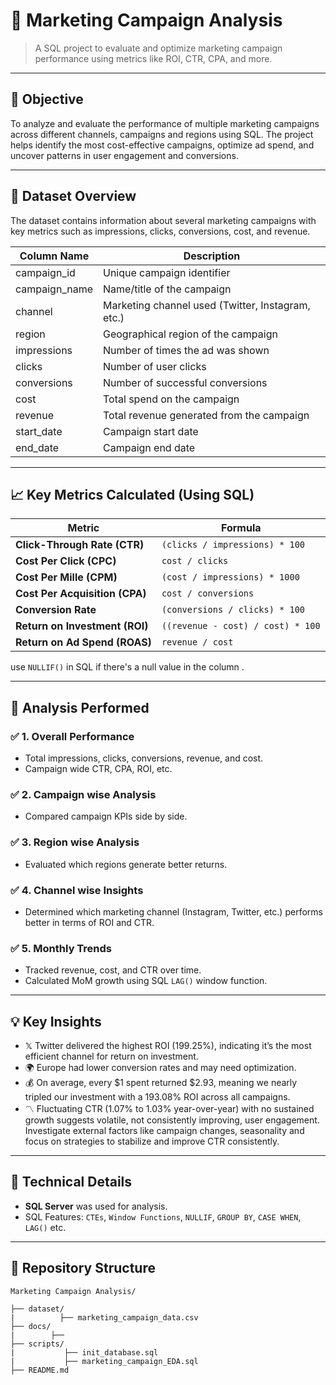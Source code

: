 # 📢 Marketing Campaign Analysis

> A SQL project to evaluate and optimize marketing campaign performance using metrics like ROI, CTR, CPA, and more.

---

## 🎯 Objective

To analyze and evaluate the performance of multiple marketing campaigns across different channels, campaigns and regions using SQL. The project helps identify the most cost-effective campaigns, optimize ad spend, and uncover patterns in user engagement and conversions.

---

## 🧱 Dataset Overview

The dataset contains information about several marketing campaigns with key metrics such as impressions, clicks, conversions, cost, and revenue.

| Column Name     | Description                                 |
|-----------------|---------------------------------------------|
| campaign_id     | Unique campaign identifier                  |
| campaign_name   | Name/title of the campaign                  |
| channel         | Marketing channel used (Twitter, Instagram, etc.) |
| region          | Geographical region of the campaign         |
| impressions     | Number of times the ad was shown            |
| clicks          | Number of user clicks                       |
| conversions     | Number of successful conversions            |
| cost            | Total spend on the campaign                 |
| revenue         | Total revenue generated from the campaign   |
| start_date      | Campaign start date                         |
| end_date        | Campaign end date                           |

---

## 📈 Key Metrics Calculated (Using SQL)

| Metric        | Formula |
|---------------|---------|
| **Click-Through Rate (CTR)** | `(clicks / impressions) * 100` |
| **Cost Per Click (CPC)** | `cost / clicks` |
| **Cost Per Mille (CPM)** | `(cost / impressions) * 1000` |
| **Cost Per Acquisition (CPA)** | `cost / conversions` |
| **Conversion Rate** | `(conversions / clicks) * 100` |
| **Return on Investment (ROI)** | `((revenue - cost) / cost) * 100` |
| **Return on Ad Spend (ROAS)** | `revenue / cost` |

use `NULLIF()` in SQL if there's a null value in the column .

---

## 📱 Analysis Performed

### ✅ 1. Overall Performance
- Total impressions, clicks, conversions, revenue, and cost.
- Campaign wide CTR, CPA, ROI, etc.

### ✅ 2. Campaign wise Analysis
- Compared campaign KPIs side by side.

### ✅ 3. Region wise Analysis
- Evaluated which regions generate better returns.

### ✅ 4. Channel wise Insights
- Determined which marketing channel (Instagram, Twitter, etc.) performs better in terms of ROI and CTR.

### ✅ 5. Monthly Trends
- Tracked revenue, cost, and CTR over time.
- Calculated MoM growth using SQL `LAG()` window function.

---

## 💡 Key Insights

- 𝕏 Twitter delivered the highest ROI (199.25%), indicating it’s the most efficient channel for return on investment.
- 🌍 Europe had lower conversion rates and may need optimization.
- 💰 On average, every $1 spent returned $2.93, meaning we nearly tripled our investment with a 193.08% ROI across all campaigns.
- 〽 Fluctuating CTR (1.07% to 1.03% year-over-year) with no sustained growth suggests volatile, not consistently improving, user engagement. Investigate external factors like campaign changes, seasonality and focus on strategies to stabilize and improve CTR consistently.

---

## 🔧 Technical Details

- **SQL Server** was used for analysis.
- SQL Features: `CTEs`, `Window Functions`, `NULLIF`, `GROUP BY`, `CASE WHEN`, `LAG()` etc.

---

## 📁 Repository Structure
```
Marketing Campaign Analysis/

├── dataset/
|          ├── marketing_campaign_data.csv
├── docs/
|        ├──
├── scripts/
|           ├── init_database.sql
|           ├── marketing_campaign_EDA.sql
├── README.md
```

